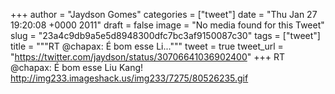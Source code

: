 
+++
author = "Jaydson Gomes"
categories = ["tweet"]
date = "Thu Jan 27 19:20:08 +0000 2011"
draft = false
image = "No media found for this Tweet"
slug = "23a4c9db9a5e5d8948300dfc7bc3af9150087c30"
tags = ["tweet"]
title = """RT @chapax: É bom esse Li..."""
tweet = true
tweet_url = "https://twitter.com/jaydson/status/30706641036902400"
+++
RT @chapax: É bom esse Liu Kang! http://img233.imageshack.us/img233/7275/80526235.gif
